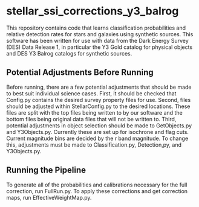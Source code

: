 # stellar_ssi_corrections_y3_balrog

This repository contains code that learns classification probabilities and relative detection rates for stars and galaxies using synthetic sources.
This software has been written for use with data from the Dark Energy Survey (DES) Data Release 1, in particular the Y3 Gold catalog for physical objects and DES Y3 Balrog catalogs for synthetic sources.

## Potential Adjustments Before Running

Before running, there are a few potential adjustments that should be made to best suit individual science cases.
First, it should be checked that Config.py contains the desired survey property files for use.
Second, files should be adjusted within StellarConfig.py to the desired locations. 
These files are split with the top files being written to by our software and the bottom files being original data files that will not be written to.
Third, potential adjustments in object selection should be made to GetObjects.py and Y3Objects.py.
Currently these are set up for isochrone and flag cuts.
Current magnitude bins are decided by the r band magnitude.
To change this, adjustments must be made to Classification.py, Detection,py, and Y3Objects.py.

## Running the Pipeline

To generate all of the probabilities and calibrations necessary for the full correction, run FullRun.py.
To apply these corrections and get correction maps, run EffectiveWeightMap.py.
